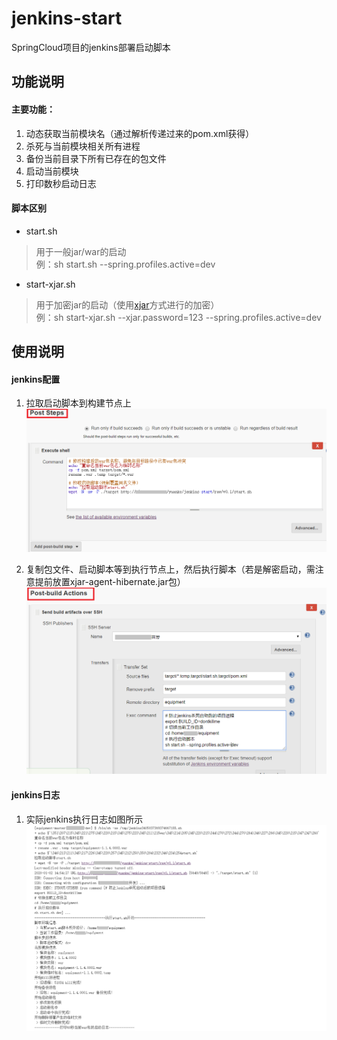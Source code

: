 # jenkins-start
SpringCloud项目的jenkins部署启动脚本

## 功能说明
#### 主要功能：
1. 动态获取当前模块名（通过解析传递过来的pom.xml获得）
2. 杀死与当前模块相关所有进程
3. 备份当前目录下所有已存在的包文件
4. 启动当前模块
5. 打印数秒启动日志

#### 脚本区别
* start.sh
> 用于一般jar/war的启动  
> 例：sh start.sh --spring.profiles.active=dev

* start-xjar.sh
> 用于加密jar的启动（使用[xjar](https://gitee.com/core-lib/xjar/)方式进行的加密）  
> 例：sh start-xjar.sh --xjar.password=123 --spring.profiles.active=dev  


## 使用说明
#### jenkins配置  
1. 拉取启动脚本到构建节点上
![拉取启动脚本](./pic/getShell.png)

2. 复制包文件、启动脚本等到执行节点上，然后执行脚本（若是解密启动，需注意提前放置xjar-agent-hibernate.jar包）
![执行启动脚本](./pic/exeShell.png)

#### jenkins日志
1. 实际jenkins执行日志如图所示 
![实际jenkins日志](./pic/jenkinsLog.png) 